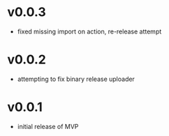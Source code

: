 # v0.0.3
- fixed missing import on action, re-release attempt
# v0.0.2
- attempting to fix binary release uploader
# v0.0.1
- initial release of MVP